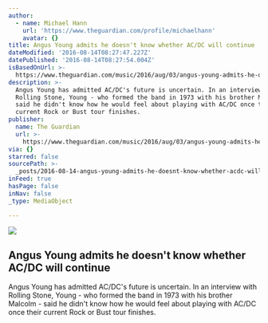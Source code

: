 ```yaml
---
author:
  - name: Michael Hann
    url: 'https://www.theguardian.com/profile/michaelhann'
    avatar: {}
title: Angus Young admits he doesn't know whether AC/DC will continue
dateModified: '2016-08-14T08:27:47.227Z'
datePublished: '2016-08-14T08:27:54.004Z'
isBasedOnUrl: >-
  https://www.theguardian.com/music/2016/aug/03/angus-young-admits-he-doesnt-know-whether-acdc-will-continue
description: >-
  Angus Young has admitted AC/DC's future is uncertain. In an interview with
  Rolling Stone, Young - who formed the band in 1973 with his brother Malcolm -
  said he didn't know how he would feel about playing with AC/DC once their
  current Rock or Bust tour finishes.
publisher:
  name: The Guardian
  url: >-
    https://www.theguardian.com/music/2016/aug/03/angus-young-admits-he-doesnt-know-whether-acdc-will-continue
via: {}
starred: false
sourcePath: >-
  _posts/2016-08-14-angus-young-admits-he-doesnt-know-whether-acdc-will-contin.md
inFeed: true
hasPage: false
inNav: false
_type: MediaObject

---
```

<article style=""><img src="https://i.guim.co.uk/img/media/57e60544401df3a8d40c2a48b81eb8eaef1c0c2a/0_173_3465_2080/3465.jpg?w=1200&amp;h=630&amp;q=55&amp;auto=format&amp;usm=12&amp;fit=crop&amp;bm=normal&amp;ba=bottom%2Cleft&amp;blend64=aHR0cHM6Ly91cGxvYWRzLmd1aW0uY28udWsvMjAxNi8wNS8yNS9vdmVybGF5LWxvZ28tMTIwMC05MF9vcHQucG5n&amp;s=fe509b24c9f9fc0d89288231e1bd0acc" /><h1>Angus Young admits he doesn't know whether AC/DC will continue</h1><p>Angus Young has admitted AC/DC's future is uncertain. In an interview with Rolling Stone, Young - who formed the band in 1973 with his brother Malcolm - said he didn't know how he would feel about playing with AC/DC once their current Rock or Bust tour finishes.</p></article>